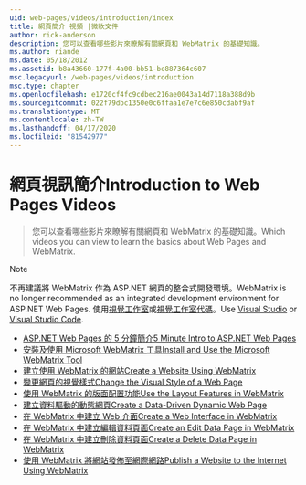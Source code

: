 ```yaml
---
uid: web-pages/videos/introduction/index
title: 網頁簡介 視頻 |微軟文件
author: rick-anderson
description: 您可以查看哪些影片來瞭解有關網頁和 WebMatrix 的基礎知識。
ms.author: riande
ms.date: 05/18/2012
ms.assetid: b8a43660-177f-4a00-bb51-be887364c607
msc.legacyurl: /web-pages/videos/introduction
msc.type: chapter
ms.openlocfilehash: e1720cf4fc9cdbec216ae0043a14d7118a388d9b
ms.sourcegitcommit: 022f79dbc1350e0c6ffaa1e7e7c6e850cdabf9af
ms.translationtype: MT
ms.contentlocale: zh-TW
ms.lasthandoff: 04/17/2020
ms.locfileid: "81542977"
---
```

# <a name="introduction-to-web-pages-videos"></a><span data-ttu-id="1a800-103">網頁視訊簡介</span><span class="sxs-lookup"><span data-stu-id="1a800-103">Introduction to Web Pages Videos</span></span>

> <span data-ttu-id="1a800-104">您可以查看哪些影片來瞭解有關網頁和 WebMatrix 的基礎知識。</span><span class="sxs-lookup"><span data-stu-id="1a800-104">Which videos you can view to learn the basics about Web Pages and WebMatrix.</span></span>

> [!NOTE] 
> <span data-ttu-id="1a800-105">不再建議將 WebMatrix 作為 ASP.NET 網頁的整合式開發環境。</span><span class="sxs-lookup"><span data-stu-id="1a800-105">WebMatrix is no longer recommended as an integrated development environment for ASP.NET Web Pages.</span></span> <span data-ttu-id="1a800-106">使用[視覺工作室](xref:web-pages/overview/getting-started/program-asp-net-web-pages-in-visual-studio)或[視覺工作室代碼](https://code.visualstudio.com/)。</span><span class="sxs-lookup"><span data-stu-id="1a800-106">Use [Visual Studio](xref:web-pages/overview/getting-started/program-asp-net-web-pages-in-visual-studio) or [Visual Studio Code](https://code.visualstudio.com/).</span></span>

- [<span data-ttu-id="1a800-107">ASP.NET Web Pages 的 5 分鐘簡介</span><span class="sxs-lookup"><span data-stu-id="1a800-107">5 Minute Intro to ASP.NET Web Pages</span></span>](5-minute-introduction-to-aspnet-web-pages.md)
- [<span data-ttu-id="1a800-108">安裝及使用 Microsoft WebMatrix 工具</span><span class="sxs-lookup"><span data-stu-id="1a800-108">Install and Use the Microsoft WebMatrix Tool</span></span>](install-and-use-the-microsoft-webmatrix-tool.md)
- [<span data-ttu-id="1a800-109">建立使用 WebMatrix 的網站</span><span class="sxs-lookup"><span data-stu-id="1a800-109">Create a Website Using WebMatrix</span></span>](create-a-website-using-webmatrix.md)
- [<span data-ttu-id="1a800-110">變更網頁的視覺樣式</span><span class="sxs-lookup"><span data-stu-id="1a800-110">Change the Visual Style of a Web Page</span></span>](change-the-visual-style-of-a-web-page.md)
- [<span data-ttu-id="1a800-111">使用 WebMatrix 的版面配置功能</span><span class="sxs-lookup"><span data-stu-id="1a800-111">Use the Layout Features in WebMatrix</span></span>](use-the-layout-features-in-webmatrix.md)
- [<span data-ttu-id="1a800-112">建立資料驅動的動態網頁</span><span class="sxs-lookup"><span data-stu-id="1a800-112">Create a Data-Driven Dynamic Web Page</span></span>](create-a-data-driven-dynamic-web-page.md)
- [<span data-ttu-id="1a800-113">在 WebMatrix 中建立 Web 介面</span><span class="sxs-lookup"><span data-stu-id="1a800-113">Create a Web Interface in WebMatrix</span></span>](create-a-web-interface-in-webmatrix.md)
- [<span data-ttu-id="1a800-114">在 WebMatrix 中建立編輯資料頁面</span><span class="sxs-lookup"><span data-stu-id="1a800-114">Create an Edit Data Page in WebMatrix</span></span>](create-an-edit-data-page-in-webmatrix.md)
- [<span data-ttu-id="1a800-115">在 WebMatrix 中建立刪除資料頁面</span><span class="sxs-lookup"><span data-stu-id="1a800-115">Create a Delete Data Page in WebMatrix</span></span>](create-a-delete-data-page-in-webmatrix.md)
- [<span data-ttu-id="1a800-116">使用 WebMatrix 將網站發佈至網際網路</span><span class="sxs-lookup"><span data-stu-id="1a800-116">Publish a Website to the Internet Using WebMatrix</span></span>](publish-a-website-to-the-internet-using-webmatrix.md)
